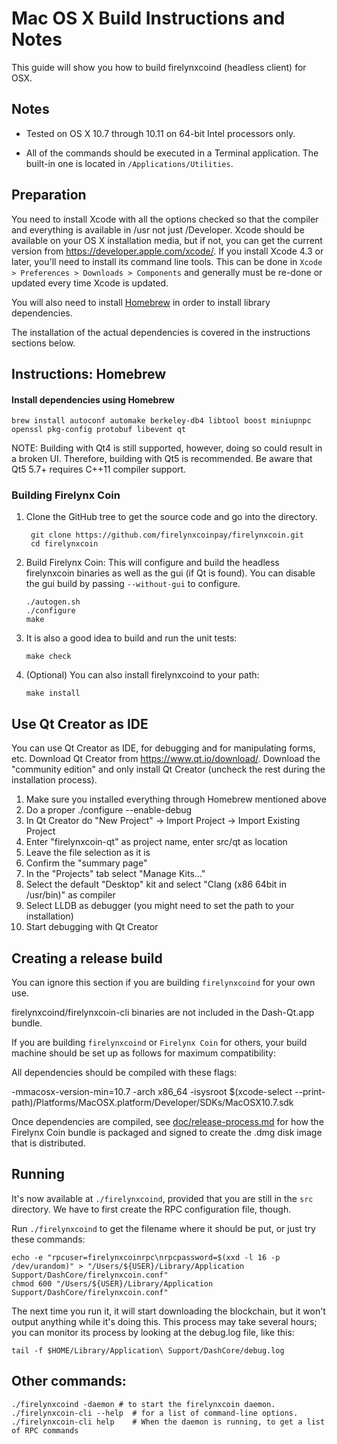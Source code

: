 Mac OS X Build Instructions and Notes
====================================
This guide will show you how to build firelynxcoind (headless client) for OSX.

Notes
-----

* Tested on OS X 10.7 through 10.11 on 64-bit Intel processors only.

* All of the commands should be executed in a Terminal application. The
built-in one is located in `/Applications/Utilities`.

Preparation
-----------

You need to install Xcode with all the options checked so that the compiler
and everything is available in /usr not just /Developer. Xcode should be
available on your OS X installation media, but if not, you can get the
current version from https://developer.apple.com/xcode/. If you install
Xcode 4.3 or later, you'll need to install its command line tools. This can
be done in `Xcode > Preferences > Downloads > Components` and generally must
be re-done or updated every time Xcode is updated.

You will also need to install [Homebrew](http://brew.sh) in order to install library
dependencies.

The installation of the actual dependencies is covered in the instructions
sections below.

Instructions: Homebrew
----------------------

#### Install dependencies using Homebrew

    brew install autoconf automake berkeley-db4 libtool boost miniupnpc openssl pkg-config protobuf libevent qt

NOTE: Building with Qt4 is still supported, however, doing so could result in a broken UI. Therefore, building with Qt5 is recommended. Be aware that Qt5 5.7+ requires C++11 compiler support.

### Building Firelynx Coin

1. Clone the GitHub tree to get the source code and go into the directory.

        git clone https://github.com/firelynxcoinpay/firelynxcoin.git
        cd firelynxcoin

2.  Build Firelynx Coin:
    This will configure and build the headless firelynxcoin binaries as well as the gui (if Qt is found).
    You can disable the gui build by passing `--without-gui` to configure.

        ./autogen.sh
        ./configure
        make

3.  It is also a good idea to build and run the unit tests:

        make check

4.  (Optional) You can also install firelynxcoind to your path:

        make install

Use Qt Creator as IDE
------------------------
You can use Qt Creator as IDE, for debugging and for manipulating forms, etc.
Download Qt Creator from https://www.qt.io/download/. Download the "community edition" and only install Qt Creator (uncheck the rest during the installation process).

1. Make sure you installed everything through Homebrew mentioned above
2. Do a proper ./configure --enable-debug
3. In Qt Creator do "New Project" -> Import Project -> Import Existing Project
4. Enter "firelynxcoin-qt" as project name, enter src/qt as location
5. Leave the file selection as it is
6. Confirm the "summary page"
7. In the "Projects" tab select "Manage Kits..."
8. Select the default "Desktop" kit and select "Clang (x86 64bit in /usr/bin)" as compiler
9. Select LLDB as debugger (you might need to set the path to your installation)
10. Start debugging with Qt Creator

Creating a release build
------------------------
You can ignore this section if you are building `firelynxcoind` for your own use.

firelynxcoind/firelynxcoin-cli binaries are not included in the Dash-Qt.app bundle.

If you are building `firelynxcoind` or `Firelynx Coin` for others, your build machine should be set up
as follows for maximum compatibility:

All dependencies should be compiled with these flags:

 -mmacosx-version-min=10.7
 -arch x86_64
 -isysroot $(xcode-select --print-path)/Platforms/MacOSX.platform/Developer/SDKs/MacOSX10.7.sdk

Once dependencies are compiled, see [doc/release-process.md](release-process.md) for how the Firelynx Coin
bundle is packaged and signed to create the .dmg disk image that is distributed.

Running
-------

It's now available at `./firelynxcoind`, provided that you are still in the `src`
directory. We have to first create the RPC configuration file, though.

Run `./firelynxcoind` to get the filename where it should be put, or just try these
commands:

    echo -e "rpcuser=firelynxcoinrpc\nrpcpassword=$(xxd -l 16 -p /dev/urandom)" > "/Users/${USER}/Library/Application Support/DashCore/firelynxcoin.conf"
    chmod 600 "/Users/${USER}/Library/Application Support/DashCore/firelynxcoin.conf"

The next time you run it, it will start downloading the blockchain, but it won't
output anything while it's doing this. This process may take several hours;
you can monitor its process by looking at the debug.log file, like this:

    tail -f $HOME/Library/Application\ Support/DashCore/debug.log

Other commands:
-------

    ./firelynxcoind -daemon # to start the firelynxcoin daemon.
    ./firelynxcoin-cli --help  # for a list of command-line options.
    ./firelynxcoin-cli help    # When the daemon is running, to get a list of RPC commands
